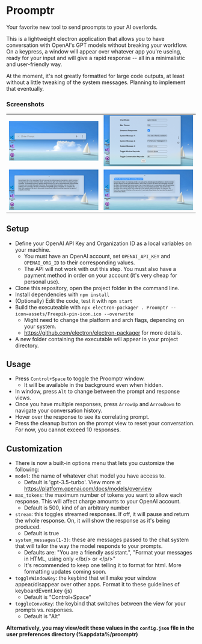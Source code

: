 # Proomptr
Your favorite new tool to send proompts to your AI overlords.

This is a lightweight electron application that allows you to have conversation with OpenAI's GPT models without breaking your workflow. On a keypress, a window will appear over whatever app you're useing, ready for your input and will give a rapid response -- all in a minimalistic and user-friendly way.

At the moment, it's not greatly formatted for large code outputs, at least without a little tweaking of the system messages. Planning to implement that eventually.

### Screenshots
<table>   
  <tr>     
    <td><img src="screenshots/prompt.png?raw=true" alt="Prompt" title="Prompt"></td>      
    <td><img src="screenshots/options.png?raw=true" alt="Options" title="Options"></td>  
  </tr>
  <tr>
    <td><img src="screenshots/response.png?raw=true" alt="Response" title="Response"></td>
    <td><img src="screenshots/prompt+response.png?raw=true" alt="Prompt Response" title="Prompt Response"></td>  
  </tr>
</table>

## Setup

* Define your OpenAI API Key and Organization ID as a local variables on your machine.
  * You must have an OpenAI account, set `OPENAI_API_KEY` and `OPENAI_ORG_ID` to their corresponding values.
  * The API will not work with out this step. You must also have a payment method in order on your account (it's very cheap for personal use).
* Clone this repository, open the project folder in the command line.
* Install dependencies with `npm install`
* (Optionally) Edit the code, test it with `npm start`
* Build the executeable with `npx electron-packager . Proomptr --icon=assets/Freepik-pin-icon.ico --overwrite`
  * Might need to change the platform and arch flags, depending on your system.
  * https://github.com/electron/electron-packager for more details.
* A new folder containing the executable will appear in your project directory.

## Usage

* Press `Control+Space` to toggle the Proomptr window.
  * It will be available in the background even when hidden.
* In window, press `Alt` to change between the prompt and response views.
* Once you have multiple responses, press `ArrowUp` and `ArrowDown` to navigate your conversation history.
* Hover over the response to see its correlating prompt.
* Press the cleanup button on the prompt view to reset your conversation. For now, you cannot exceed 10 responses.

## Customization

 * There is now a built-in options menu that lets you customize the following:
  * `model`: the name of whatever chat model you have access to. 
    * Default is 'gpt-3.5-turbo'. View more at https://platform.openai.com/docs/models/overview
  * `max_tokens`: the maximum number of tokens you want to allow each response. This will affect charge amounts to your OpenAI account.
    * Default is 500, kind of an arbitrary number
  * `stream`: this toggles streamed responses. If off, it will pause and return the whole response. On, it will show the response as it's being produced.
    * Default is true
  * `system_messages(1-3)`: these are messages passed to the chat system that will tailor the way the model responds to your prompts.
    * Defaults are: "You are a friendly assistant.", "Format your messages in HTML, using only </br/> or </p/>"
    * It's recommended to keep one telling it to format for html. More formatting updates coming soon.
  * `toggleWindowKey`: the keybind that will make your window appear/disappear over other apps. Format it to these guidelines of keyboardEvent.key (js)
    * Default is "Control+Space"
  * `toggleConvoKey`: the keybind that switches between the view for your prompts vs. responses.
    * Default is "Alt"
    
 **Alternatively, you may view/edit these values in the `config.json` file in the user preferences directory (%appdata%/proomptr)**
  
